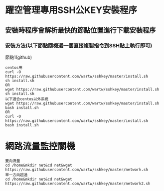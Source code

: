 # 躍空管理專用SSH公KEY安裝程序  
## 安裝時程序會解析最快的節點位置進行下載安裝程序  
### 安裝方法(以下節點隨機選一個直接複製指令到SSH貼上執行即可)   
節點1(github)
```
centos用
curl -O https://raw.githubusercontent.com/wartw/sshkey/master/install.sh
sh install.sh
OR
wget https://raw.githubusercontent.com/wartw/sshkey/master/install.sh
sh install.sh
以下適合centos以外系統
wget https://raw.githubusercontent.com/wartw/sshkey/master/install.sh
bash install.sh
OR
curl -O https://raw.githubusercontent.com/wartw/sshkey/master/install.sh
bash install.sh
```
# 網路流量監控關機
```
雙向流量
cd /home&mkdir net&cd net&wget https://raw.githubusercontent.com/wartw/sshkey/master/network.sh
單一方向超過
cd /home&mkdir net&cd net&wget https://raw.githubusercontent.com/wartw/sshkey/master/network2.sh
```
